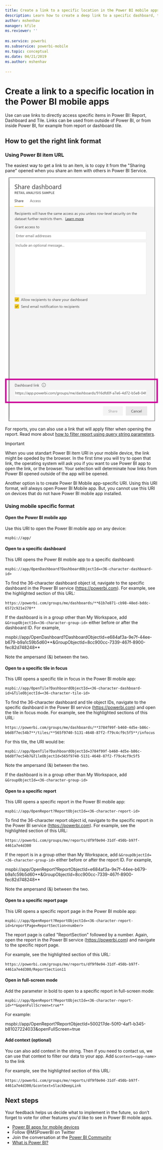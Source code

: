 ```yaml
---
title: Create a link to a specific location in the Power BI mobile apps
description: Learn how to create a deep link to a specific dashboard, tile, or report in the Power BI mobile app with a uniform resource identifier (URI).
author: mshenhav
manager: kfile
ms.reviewer: ''

ms.service: powerbi
ms.subservice: powerbi-mobile
ms.topic: conceptual
ms.date: 04/21/2019
ms.author: mshenhav

---
```

# Create a link to a specific location in the Power BI mobile apps
Use can use links to directly access specific items in Power BI: Report, Dashboard and Tile. Links can be used from outside of Power BI, or from inside Power BI, for example from report or dashboard tile.

## How to get the right link format

### Using Power BI item URL

The easiest way to get a link to an item, is to copy it from the "Sharing pane" opened when you share an item with others in Power BI Service.

![Power BI share dashboard ](./media/mobile-apps-links/mobile-app-service-share-pane.png)

For reports, you can also use a link that will apply filter when opening the report. Read more about [how to filter report using query string parameters](https://docs.microsoft.com/power-bi/service-url-filters).  

> [!IMPORTANT]
> When you use standart Power BI item URI in your mobile device, the link might be opeded by the browser. In the first time you will try to open that link, the operating system will ask you if you want to use Power BI app to open the link, or the browser. Your selection will determinate how links from Power BI opened outside of the app will be opened. 

Another option is to create Power BI Mobile app-specific URI. Using this URI format, will always open Power BI Mobile app. But, you cannot use this URI on devices that do not have Power BI mobile app installed.

### Using mobile specific format

#### Open the Power BI mobile app
Use this URI to open the Power BI mobile app on any device:

    mspbi://app/

#### Open to a specific dashboard
This URI opens the Power BI mobile app to a specific dashboard:

    mspbi://app/OpenDashboard?DashboardObjectId=<36-character-dashboard-id>

To find the 36-character dashboard object id, navigate to the specific dashboard in the Power BI service (https://powerbi.com). For example, see the highlighted section of this URL:

`https://powerbi.com/groups/me/dashboards/**61b7e871-cb98-48ed-bddc-6572c921e270**`

If the dashboard is in a group other than My Workspace, add `&GroupObjectId=<36-character-group-id>` either before or after the dashboard ID. For example, 

mspbi://app/OpenDashboard?DashboardObjectId=e684af3a-9e7f-44ee-b679-b9a1c59b5d60**&GroupObjectId=8cc900cc-7339-467f-8900-fec82d748248**

Note the ampersand (&) between the two.

#### Open to a specific tile in focus
This URI opens a specific tile in focus in the Power BI mobile app:

    mspbi://app/OpenTile?DashboardObjectId=<36-character-dashboard-id>&TileObjectId=<36-character-tile-id>

To find the 36-character dashboard and tile object IDs, navigate to the specific dashboard in the Power BI service (https://powerbi.com) and open the tile in focus mode. For example, see the highlighted sections of this URL:

`https://powerbi.com/groups/me/dashboards/**3784f99f-b460-4d5e-b86c-b6d8f7ec54b7**/tiles/**565f9740-5131-4648-87f2-f79c4cf9c5f5**/infocus`

For this tile, the URI would be:

    mspbi://app/OpenTile?DashboardObjectId=3784f99f-b460-4d5e-b86c-b6d8f7ec54b7&TileObjectId=565f9740-5131-4648-87f2-f79c4cf9c5f5

Note the ampersand (&) between the two.

If the dashboard is in a group other than My Workspace, add `&GroupObjectId=<36-character-group-id>`

#### Open to a specific report
This URI opens a specific report in the Power BI mobile app:

    mspbi://app/OpenReport?ReportObjectId=<36-character-report-id>

To find the 36-character report object id, navigate to the specific report in the Power BI service (https://powerbi.com). For example, see the highlighted section of this URL:

`https://powerbi.com/groups/me/reports/df9f0e94-31df-450b-b97f-4461a7e4d300`

If the report is in a group other than My Workspace, add `&GroupObjectId=<36-character-group-id>` either before or after the report ID. For example, 

mspbi://app/OpenReport?ReportObjectId=e684af3a-9e7f-44ee-b679-b9a1c59b5d60**&GroupObjectId=8cc900cc-7339-467f-8900-fec82d748248**

Note the ampersand (&) between the two.

#### Open to a specific report page
This URI opens a specific report page in the Power BI mobile app:

    mspbi://app/OpenReport?ReportObjectId=<36-character-report-id>&reportPage=ReportSection<number>

The report page is called "ReportSection" followed by a number. Again, open the report in the Power BI service (https://powerbi.com) and navigate to the specific report page. 

For example, see the highlighted section of this URL:

`https://powerbi.com/groups/me/reports/df9f0e94-31df-450b-b97f-4461a7e4d300/ReportSection11`

#### Open in full-screen mode
Add the parameter in bold to open to a specific report in full-screen mode:

    mspbi://app/OpenReport?ReportObjectId=<36-character-report-id>**&openFullScreen=true**

For example: 

mspbi://app/OpenReport?ReportObjectId=500217de-50f0-4af1-b345-b81027224033&openFullScreen=true

#### Add context (optional)
You can also add context in the string. Then if you need to contact us, we can use that context to filter our data to your app. Add `&context=<app-name>` to the link

For example, see the highlighted section of this URL: 

`https://powerbi.com/groups/me/reports/df9f0e94-31df-450b-b97f-4461a7e4d300/&context=SlackDeepLink`

## Next steps
Your feedback helps us decide what to implement in the future, so don’t forget to vote for other features you'd like to see in Power BI mobile apps. 

* [Power BI apps for mobile devices](mobile-apps-for-mobile-devices.md)
* Follow @MSPowerBI on Twitter
* Join the conversation at the [Power BI Community](http://community.powerbi.com/)
* [What is Power BI?](../../power-bi-overview.md)

